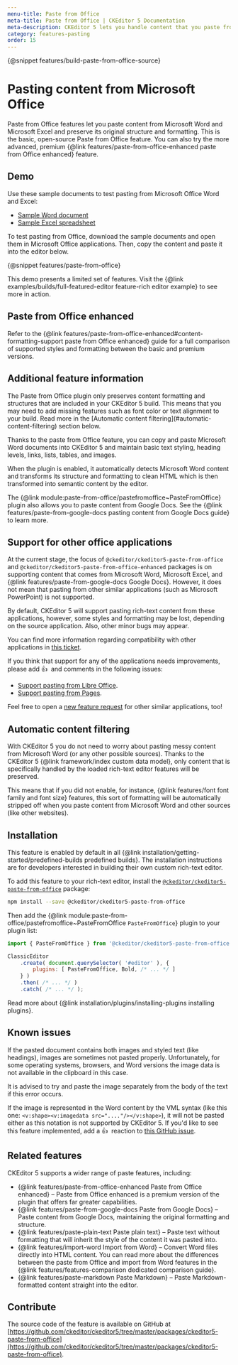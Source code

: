 ```yaml
---
menu-title: Paste from Office
meta-title: Paste from Office | CKEditor 5 Documentation
meta-description: CKEditor 5 lets you handle content that you paste from Word and paste from Excel.
category: features-pasting
order: 15
---
```


{@snippet features/build-paste-from-office-source}

# Pasting content from Microsoft Office

Paste from Office features let you paste content from Microsoft Word and Microsoft Excel and preserve its original structure and formatting. This is the basic, open-source Paste from Office feature. You can also try the more advanced, premium {@link features/paste-from-office-enhanced paste from Office enhanced} feature.

## Demo

Use these sample documents to test pasting from Microsoft Office Word and Excel:

* [Sample Word document](../../assets/PasteFromOfficeEnhancedWordSample.docx)
* [Sample Excel spreadsheet](../../assets/PasteFromOfficeEnhancedExcelSample.xlsx)

To test pasting from Office, download the sample documents and open them in Microsoft Office applications. Then, copy the content and paste it into the editor below.

<!-- <div class="tabs" id="snippet-paste-from-office">
	<ul class="tabs__list" role="tablist">
		<li class="tabs__list__tab ">
			<a aria-controls="tab-basic" aria-selected="false" href="#demo-tab-basic" id="demo-tab-basic" role="tab" class="tabs__list__tab-text">Basic paste from Office</a>
		</li>
		<li class="tabs__list__tab enhanced-editor-tab tabs__list__tab_selected">
			<a aria-controls="tab-enhanced" aria-selected="true" href="#demo-tab-enhanced" id="demo-tab-enhanced" role="tab" class="tabs__list__tab-text"><span class="tree__item__badge tree__item__badge_premium" data-badge-tooltip="Premium feature"><span class="tree__item__badge__text">Premium feature</span></span>&nbsp;Paste from Office enhanced</a>
		</li>
	</ul>
<div role="tabpanel" aria-labelledby="tab-basic" class="tabs__panel">

{@snippet features/paste-from-office-demo-basic}

</div>
<div role="tabpanel" aria-labelledby="tab-enhanced" class="tabs__panel enhanced-editor-panel tabs__panel_selected">

{@snippet features/paste-from-office-demo-enhanced}

</div>
</div> -->
{@snippet features/paste-from-office}

<info-box info>
	This demo presents a limited set of features. Visit the {@link examples/builds/full-featured-editor feature-rich editor example} to see more in action.
</info-box>

## Paste from Office enhanced

Refer to the {@link features/paste-from-office-enhanced#content-formatting-support paste from Office enhanced} guide for a full comparison of supported styles and formatting between the basic and premium versions.

## Additional feature information

<info-box info>
	The Paste from Office plugin only preserves content formatting and structures that are included in your CKEditor&nbsp;5 build. This means that you may need to add missing features such as font color or text alignment to your build. Read more in the [Automatic content filtering](#automatic-content-filtering) section below.
</info-box>

Thanks to the paste from Office feature, you can copy and paste Microsoft Word documents into CKEditor&nbsp;5 and maintain basic text styling, heading levels, links, lists, tables, and images.

When the plugin is enabled, it automatically detects Microsoft Word content and transforms its structure and formatting to clean HTML which is then transformed into semantic content by the editor.

The {@link module:paste-from-office/pastefromoffice~PasteFromOffice} plugin also allows you to paste content from Google Docs. See the {@link features/paste-from-google-docs pasting content from Google Docs guide} to learn more.

## Support for other office applications

At the current stage, the focus of `@ckeditor/ckeditor5-paste-from-office` and `@ckeditor/ckeditor5-paste-from-office-enhanced` packages is on supporting content that comes from Microsoft Word, Microsoft Excel, and {@link features/paste-from-google-docs Google Docs}. However, it does not mean that pasting from other similar applications (such as Microsoft PowerPoint) is not supported.

By default, CKEditor&nbsp;5 will support pasting rich-text content from these applications, however, some styles and formatting may be lost, depending on the source application. Also, other minor bugs may appear.

You can find more information regarding compatibility with other applications in [this ticket](https://github.com/ckeditor/ckeditor5/issues/1184#issuecomment-409828069).

If you think that support for any of the applications needs improvements, please add 👍&nbsp; and comments in the following issues:

* [Support pasting from Libre Office](https://github.com/ckeditor/ckeditor5/issues/2520).
* [Support pasting from Pages](https://github.com/ckeditor/ckeditor5/issues/2527).

Feel free to open a [new feature request](https://github.com/ckeditor/ckeditor5/issues/new/choose) for other similar applications, too!

## Automatic content filtering

With CKEditor&nbsp;5 you do not need to worry about pasting messy content from Microsoft Word (or any other possible sources). Thanks to the CKEditor&nbsp;5 {@link framework/index custom data model}, only content that is specifically handled by the loaded rich-text editor features will be preserved.

This means that if you did not enable, for instance, {@link features/font font family and font size} features, this sort of formatting will be automatically stripped off when you paste content from Microsoft Word and other sources (like other websites).

## Installation

<info-box info>
	This feature is enabled by default in all {@link installation/getting-started/predefined-builds predefined builds}. The installation instructions are for developers interested in building their own custom rich-text editor.
</info-box>

To add this feature to your rich-text editor, install the [`@ckeditor/ckeditor5-paste-from-office`](https://www.npmjs.com/package/@ckeditor/ckeditor5-paste-from-office) package:

```bash
npm install --save @ckeditor/ckeditor5-paste-from-office
```

Then add the {@link module:paste-from-office/pastefromoffice~PasteFromOffice `PasteFromOffice`} plugin to your plugin list:

```js
import { PasteFromOffice } from '@ckeditor/ckeditor5-paste-from-office';

ClassicEditor
	.create( document.querySelector( '#editor' ), {
		plugins: [ PasteFromOffice, Bold, /* ... */ ]
	} )
	.then( /* ... */ )
	.catch( /* ... */ );
```

<info-box info>
	Read more about {@link installation/plugins/installing-plugins installing plugins}.
</info-box>

## Known issues

If the pasted document contains both images and styled text (like headings), images are sometimes not pasted properly. Unfortunately, for some operating systems, browsers, and Word versions the image data is not available in the clipboard in this case.

It is advised to try and paste the image separately from the body of the text if this error occurs.

If the image is represented in the Word content by the VML syntax (like this one: `<v:shape><v:imagedata src="...."/></v:shape>`), it will not be pasted either as this notation is not supported by CKEditor&nbsp;5. If you'd like to see this feature implemented, add a 👍&nbsp; reaction to [this GitHub issue](https://github.com/ckeditor/ckeditor5/issues/9245).

## Related features

CKEditor&nbsp;5 supports a wider range of paste features, including:
* {@link features/paste-from-office-enhanced Paste from Office enhanced} &ndash; Paste from Office enhanced is a premium version of the plugin that offers far greater capabilities.
* {@link features/paste-from-google-docs Paste from Google Docs} &ndash; Paste content from Google Docs, maintaining the original formatting and structure.
* {@link features/paste-plain-text Paste plain text} &ndash; Paste text without formatting that will inherit the style of the content it was pasted into.
* {@link features/import-word Import from Word} &ndash; Convert Word files directly into HTML content. You can read more about the differences between the paste from Office and import from Word features in the {@link features/features-comparison dedicated comparison guide}.
* {@link features/paste-markdown Paste Markdown} &ndash; Paste Markdown-formatted content straight into the editor.

## Contribute

The source code of the feature is available on GitHub at [https://github.com/ckeditor/ckeditor5/tree/master/packages/ckeditor5-paste-from-office](https://github.com/ckeditor/ckeditor5/tree/master/packages/ckeditor5-paste-from-office).
